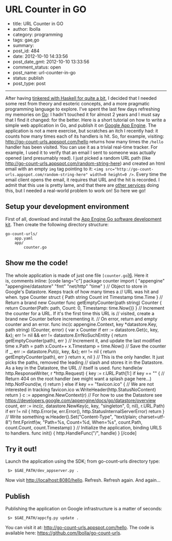 # URL Counter in GO

- title: URL Counter in GO
- author: lbolla
- category: programming
- tags: gae,go
- summary: 
- post_id: 484
- date: 2012-10-10 14:33:56
- post_date_gmt: 2012-10-10 13:33:56
- comment_status: open
- post_name: url-counter-in-go
- status: publish
- post_type: post

----------------

After having [tinkered with Haskell for quite a bit][1], I decided that I needed some rest from theory and esoteric concepts, and a more pragmatic programming language to explore. I've spent the last few days refreshing my memories on [Go][2]: I hadn't touched it for almost 2 years and I must say that I find it changed: for the better. Here is a short tutorial on how to write a simple web application in Go, and publish it on [Google App Engine][3]. The application is not a mere exercise, but scratches an itch I recently had: it counts how many times each of its handlers is hit. So, for example, visiting: <http://go-count-urls.appspot.com/hello> returns how many times the `/hello` handler has been visited. You can use it as a trivial real-time tracker. For example, I used it to verify that an email I sent to someone was actually opened (and presumably read). I just picked a random URL path (like <http://go-count-urls.appspot.com/random-string-here>) and created an html email with an empty `img` tag pointing to it: `<img src="http://go-count-urls.appspot.com/random-string-here" width=0 height=0 />`. Every time the email client opens the email, it requires that URL and the hit is recorded. I admit that this use is pretty lame, and that there are [other services][4] doing this, but I needed a real-world problem to work on! So here we go! 

## Setup your development environment

First of all, download and install the [App Engine Go software development kit][5]. Then create the following directory structure: 
    
    go-count-urls/
        app.yaml
        app/
            counter.go

## Show me the code!

The whole application is made of just one file `[counter.go`][6]. Here it is, comments inline: [code lang="c"] package counter import ( "appengine" "appengine/datastore" "fmt" "net/http" "time" ) // Object to store in Google's Datastore. Keeps track of how many times a // URL was hit and when. type Counter struct { Path string Count int Timestamp time.Time } // Return a brand new Counter func getEmptyCounter(path string) Counter { return Counter{Path: path, Count: 0, Timestamp: time.Now()} } // Increment the counter for a URL. If it's the first time this URL is // visited, create a brand new Counter before incrementing it. // On error, return and empty counter and an error. func inc(c appengine.Context, key *datastore.Key, path string) (Counter, error) { var x Counter if err := datastore.Get(c, key, &amp;x); err != nil &amp;&amp; err != datastore.ErrNoSuchEntity { return getEmptyCounter(path), err } // Increment it, and update the last modified time x.Path = path x.Count++ x.Timestamp = time.Now() // Save the counter if _, err := datastore.Put(c, key, &amp;x); err != nil { return getEmptyCounter(path), err } return x, nil } // This is the only handler. It just picks the paths, removed the leading // slash and stores it in the Datastore. As a key in the Datastore, the URL // itself is used. func handle(w http.ResponseWriter, r *http.Request) { key := r.URL.Path[1:] if key == "" { // Return 404 on the root handler (we might want a splash page here...) http.NotFound(w, r) return } else if key == "favicon.ico" { // We are not interested in tracking favicon.ico w.WriteHeader(http.StatusNoContent) return } c := appengine.NewContext(r) // For how to use the Datastore see https://developers.google.com/appengine/docs/go/datastore/overview count, err := inc(c, datastore.NewKey(c, key, "singleton", 0, nil), r.URL.Path) if err != nil { http.Error(w, err.Error(), http.StatusInternalServerError) return } // Write something w.Header().Set("Content-Type", "text/plain; charset=utf-8") fmt.Fprintf(w, "Path=%s, Count=%d, When=%s", count.Path, count.Count, count.Timestamp) } // Initialize the application, binding URLS to handlers. func init() { http.HandleFunc("/", handle) } [/code] 

## Try it out!

Launch the application using the SDK; from go-count-urls directory type: 
    
     $> $GAE_PATH/dev_appserver.py . 

Now visit <http://localhost:8080/hello>. Refresh. Refresh again. And again... 

## Publish

Publishing the application on Google infrastructure is a matter of seconds: 
    
     $> $GAE_PATH/appcfg.py update . 

You can visit it at: <http://go-count-urls.appspot.com/hello>. The code is available here: <https://github.com/lbolla/go-count-urls>.

   [1]: http://lbolla.info/blog/tag/haskell/
   [2]: http://golang.org/
   [3]: https://developers.google.com/appengine/
   [4]: http://www.spypig.com/
   [5]: https://developers.google.com/appengine/docs/go/gettingstarted/devenvironment
   [6]: https://github.com/lbolla/go-count-urls/blob/master/app/counter.go